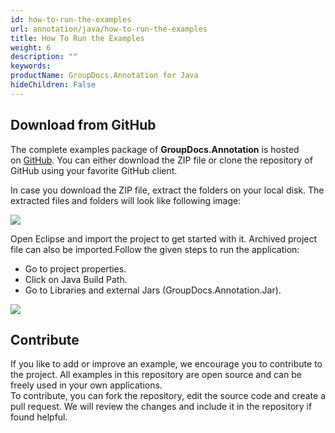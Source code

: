 ```yaml
---
id: how-to-run-the-examples
url: annotation/java/how-to-run-the-examples
title: How To Run the Examples
weight: 6
description: ""
keywords: 
productName: GroupDocs.Annotation for Java
hideChildren: False
---
```

  

## Download from GitHub

The complete examples package of **GroupDocs.Annotation** is hosted on [GitHub](https://github.com/groupdocs-annotation/GroupDocs.Annotation-for-Java). You can either download the ZIP file or clone the repository of GitHub using your favorite GitHub client.

In case you download the ZIP file, extract the folders on your local disk. The extracted files and folders will look like following image:

![](annotation/java/images/how-to-run-the-examples.png)

Open Eclipse and import the project to get started with it. Archived project file can also be imported.Follow the given steps to run the application:

*   Go to project properties.
*   Click on Java Build Path.
*   Go to Libraries and external Jars (GroupDocs.Annotation.Jar).

![](annotation/java/images/how-to-run-the-examples_1.png)

## Contribute

If you like to add or improve an example, we encourage you to contribute to the project. All examples in this repository are open source and can be freely used in your own applications.  
To contribute, you can fork the repository, edit the source code and create a pull request. We will review the changes and include it in the repository if found helpful.
